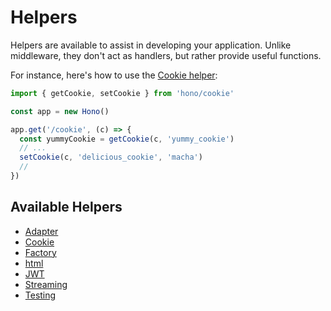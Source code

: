 # Helpers

Helpers are available to assist in developing your application. Unlike middleware, they don't act as handlers, but rather provide useful functions.

For instance, here's how to use the [Cookie helper](/helpers/cookie):

```ts
import { getCookie, setCookie } from 'hono/cookie'

const app = new Hono()

app.get('/cookie', (c) => {
  const yummyCookie = getCookie(c, 'yummy_cookie')
  // ...
  setCookie(c, 'delicious_cookie', 'macha')
  //
})
```

## Available Helpers

- [Adapter](/helpers/adapter)
- [Cookie](/helpers/cookie)
- [Factory](/helpers/factory)
- [html](/helpers/html)
- [JWT](/helpers/jwt)
- [Streaming](/helpers/streaming)
- [Testing](/helpers/testing)
